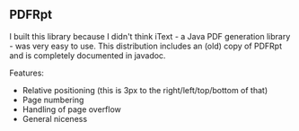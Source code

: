 ## PDFRpt

I built this library because I didn't think iText - a Java PDF generation library - was very easy to use. This distribution includes an (old) copy of PDFRpt and is completely documented in javadoc.

Features:

* Relative positioning (this is 3px to the right/left/top/bottom of that)
* Page numbering
* Handling of page overflow
* General niceness
